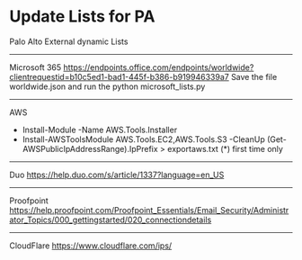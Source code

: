 # Update Lists for PA
Palo Alto External dynamic Lists
*************
Microsoft 365
https://endpoints.office.com/endpoints/worldwide?clientrequestid=b10c5ed1-bad1-445f-b386-b919946339a7
Save the file worldwide.json and run the python microsoft_lists.py

*************
AWS
* Install-Module -Name AWS.Tools.Installer
* Install-AWSToolsModule AWS.Tools.EC2,AWS.Tools.S3 -CleanUp
(Get-AWSPublicIpAddressRange).IpPrefix > exportaws.txt
(*) first time only

*************
Duo
https://help.duo.com/s/article/1337?language=en_US

*************
Proofpoint
https://help.proofpoint.com/Proofpoint_Essentials/Email_Security/Administrator_Topics/000_gettingstarted/020_connectiondetails

*************
CloudFlare
https://www.cloudflare.com/ips/

